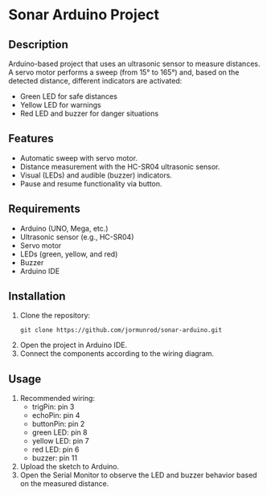 # Sonar Arduino Project

## Description

Arduino-based project that uses an ultrasonic sensor to measure distances. A servo motor performs a sweep (from 15° to 165°) and, based on the detected distance, different indicators are activated:

- Green LED for safe distances
- Yellow LED for warnings
- Red LED and buzzer for danger situations

## Features

- Automatic sweep with servo motor.
- Distance measurement with the HC-SR04 ultrasonic sensor.
- Visual (LEDs) and audible (buzzer) indicators.
- Pause and resume functionality via button.

## Requirements

- Arduino (UNO, Mega, etc.)
- Ultrasonic sensor (e.g., HC-SR04)
- Servo motor
- LEDs (green, yellow, and red)
- Buzzer
- Arduino IDE

## Installation

1. Clone the repository:
   ```
   git clone https://github.com/jormunrod/sonar-arduino.git
   ```
2. Open the project in Arduino IDE.
3. Connect the components according to the wiring diagram.

## Usage

1. Recommended wiring:
   - trigPin: pin 3
   - echoPin: pin 4
   - buttonPin: pin 2
   - green LED: pin 8
   - yellow LED: pin 7
   - red LED: pin 6
   - buzzer: pin 11
2. Upload the sketch to Arduino.
3. Open the Serial Monitor to observe the LED and buzzer behavior based on the measured distance.
